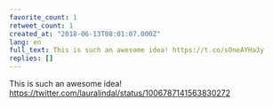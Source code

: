 ```yaml
---
favorite_count: 1
retweet_count: 1
created_at: "2018-06-13T08:01:07.000Z"
lang: en
full_text: This is such an awesome idea! https://t.co/sOneAYHa3y
replies: []
---
```


This is such an awesome idea!
<https://twitter.com/lauralindal/status/1006787141563830272>
